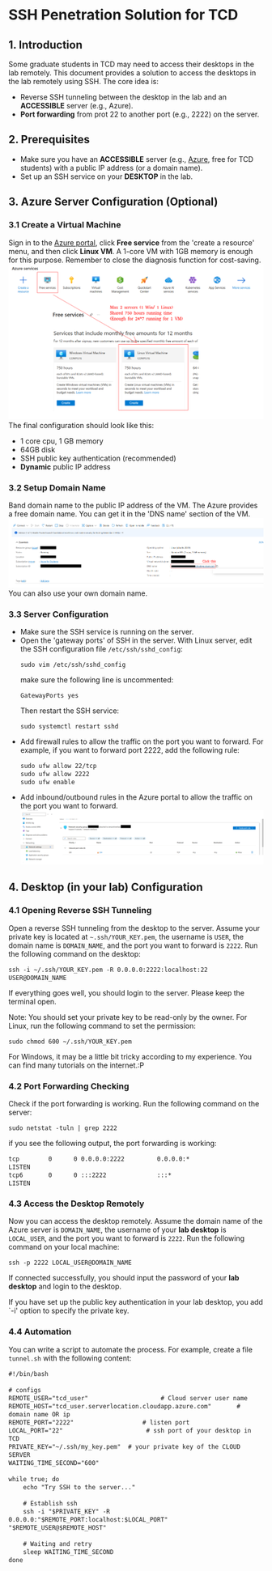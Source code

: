 # SSH Penetration Solution for TCD

## 1. Introduction
Some graduate students in TCD may need to access their desktops in the lab remotely. This document provides a solution to access the desktops in the lab remotely using SSH. The core idea is:
- Reverse SSH tunneling between the desktop in the lab and an **ACCESSIBLE** server (e.g., Azure).
- **Port forwarding** from prot 22 to another port (e.g., 2222) on the server.

## 2. Prerequisites
- Make sure you have an **ACCESSIBLE** server (e.g., [Azure](https://azure.microsoft.com/en-us/free/students/), free for TCD students) with a public IP address (or a domain name).
- Set up an SSH service on your **DESKTOP** in the lab.

## 3. Azure Server Configuration (Optional)
### 3.1 Create a Virtual Machine
Sign in to the [Azure portal](https://portal.azure.com/), click **Free service** from the 'create a resource' menu, and then click **Linux VM**. 
A 1-core VM with 1GB memory is enough for this purpose. Remember to close the diagnosis function for cost-saving.
![Create VM](./pics/azure_vm.png)
The final configuration should look like this:
- 1 core cpu, 1 GB memory
- 64GB disk
- SSH public key authentication (recommended)
- **Dynamic** public IP address

### 3.2 Setup Domain Name
Band domain name to the public IP address of the VM. The Azure provides a free domain name. You can get it in the 'DNS name' section of the VM. 
![Domain Name](./pics/domain_name.png)
You can also use your own domain name.

### 3.3 Server Configuration
- Make sure the SSH service is running on the server.
- Open the 'gateway ports' of SSH in the server. With Linux server, edit the SSH configuration file `/etc/ssh/sshd_config`:
  ```shell
  sudo vim /etc/ssh/sshd_config
  ```
  make sure the following line is uncommented:
  ```shell
  GatewayPorts yes
  ```
  Then restart the SSH service:
  ```shell
  sudo systemctl restart sshd
  ```
- Add firewall rules to allow the traffic on the port you want to forward. For example, if you want to forward port 2222, add the following rule:
  ```shell
  sudo ufw allow 22/tcp
  sudo ufw allow 2222
  sudo ufw enable
  ``` 
- Add inbound/outbound rules in the Azure portal to allow the traffic on the port you want to forward.
 ![Add Rule](./pics/add_rule.png)

## 4. Desktop (in your lab) Configuration
### 4.1 Opening Reverse SSH Tunneling
Open a reverse SSH tunneling from the desktop to the server. Assume your private key is located at `~.ssh/YOUR_KEY.pem`, the username is `USER`, the domain name is `DOMAIN_NAME`, and the port you want to forward is `2222`. Run the following command on the desktop:
```shell
ssh -i ~/.ssh/YOUR_KEY.pem -R 0.0.0.0:2222:localhost:22 USER@DOMAIN_NAME
```
If everything goes well, you should login to the server. Please keep the terminal open.

Note:
You should set your private key to be read-only by the owner. For Linux, run the following command to set the permission:
```shell
sudo chmod 600 ~/.ssh/YOUR_KEY.pem
```
For Windows, it may be a little bit tricky according to my experience. You can find many tutorials on the internet.:P

### 4.2 Port Forwarding Checking
Check if the port forwarding is working. Run the following command on the server:
```shell
sudo netstat -tuln | grep 2222
```
if you see the following output, the port forwarding is working:
```shell
tcp        0      0 0.0.0.0:2222         0.0.0.0:*               LISTEN     
tcp6       0      0 :::2222              :::*                    LISTEN
```

### 4.3 Access the Desktop Remotely
Now you can access the desktop remotely. Assume the domain name of the Azure server is `DOMAIN_NAME`, the username of your **lab desktop** is `LOCAL_USER`, and the port you want to forward is `2222`. Run the following command on your local machine:
```shell
ssh -p 2222 LOCAL_USER@DOMAIN_NAME
```
If connected successfully, you should input the password of your **lab desktop** and login to the desktop.

If you have set up the public key authentication in your lab desktop, you add `-i' option to specify the private key.

### 4.4 Automation
You can write a script to automate the process. For example, create a file `tunnel.sh` with the following content:
```shell
#!/bin/bash

# configs
REMOTE_USER="tcd_user"                    # Cloud server user name
REMOTE_HOST="tcd_user.serverlocation.cloudapp.azure.com"       # domain name OR ip
REMOTE_PORT="2222"                   # listen port
LOCAL_PORT="22"                       # ssh port of your desktop in TCD
PRIVATE_KEY="~/.ssh/my_key.pem"  # your private key of the CLOUD SERVER
WAITING_TIME_SECOND="600"

while true; do
    echo "Try SSH to the server..."
    
    # Establish ssh
    ssh -i "$PRIVATE_KEY" -R 0.0.0.0:"$REMOTE_PORT:localhost:$LOCAL_PORT" "$REMOTE_USER@$REMOTE_HOST"
      
    # Waiting and retry
    sleep WAITING_TIME_SECOND
done
```
